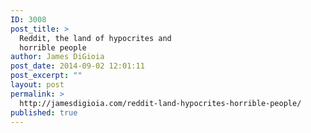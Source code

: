 ```yaml
---
ID: 3008
post_title: >
  Reddit, the land of hypocrites and
  horrible people
author: James DiGioia
post_date: 2014-09-02 12:01:11
post_excerpt: ""
layout: post
permalink: >
  http://jamesdigioia.com/reddit-land-hypocrites-horrible-people/
published: true
---
```


